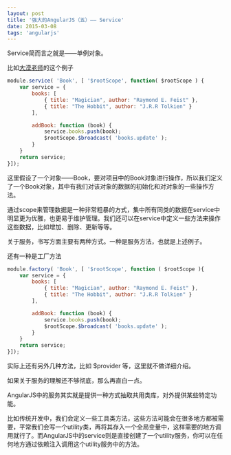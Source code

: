 ```yaml
---
layout: post
title: '强大的AngularJS（五）—— Service'
date: 2015-03-08
tags: 'angularjs'
---
```


Service简而言之就是——单例对象。

比如[大漠老师](http://damoqiongqiu.iteye.com/category/287942)的这个例子

```javascript
module.service( 'Book', [ '$rootScope', function( $rootScope ) {
    var service = {
      	books: [
        	{ title: "Magician", author: "Raymond E. Feist" },
        	{ title: "The Hobbit", author: "J.R.R Tolkien" }
      	],

      	addBook: function (book) {
        	service.books.push(book);
        	$rootScope.$broadcast( 'books.update' );
      	}
   	}
   	return service;
}]);
```

这里假设了一个对象——Book，要对项目中的Book对象进行操作，所以我们定义了一个Book对象，其中有我们对该对象的数据的初始化和对对象的一些操作方法。

通过scope来管理数据是一种非常粗暴的方式，集中所有同类的数据在service中明显更为优雅，也更易于维护管理。我们还可以在service中定义一些方法来操作这些数据，比如增加、删除、更新等等。

关于服务，书写方面主要有两种方式。一种是服务方法，也就是上述例子。

还有一种是工厂方法

```javascript
module.factory( 'Book', [ '$rootScope', function ( $rootScope ){
	var service = {
      	books: [
        	{ title: "Magician", author: "Raymond E. Feist" },
        	{ title: "The Hobbit", author: "J.R.R Tolkien" }
      	],

      	addBook: function (book) {
        	service.books.push(book);
        	$rootScope.$broadcast( 'books.update' );
      	}
   	}
   	return service;
}]);
```

实际上还有另外几种方法，比如 $provider 等，这里就不做详细介绍。

如果关于服务的理解还不够彻底，那么再直白一点。

AngularJS中的服务其实就是提供一种方式抽取共用类库，对外提供某些特定功能。

比如传统开发中，我们会定义一些工具类方法，这些方法可能会在很多地方都被需要，平常我们会写一个utility类，再将其存入一个全局变量中，这样需要的地方调用就行了。而AngularJS中的service则是直接创建了一个utility服务，你可以在任何地方通过依赖注入调用这个utility服务中的方法。
